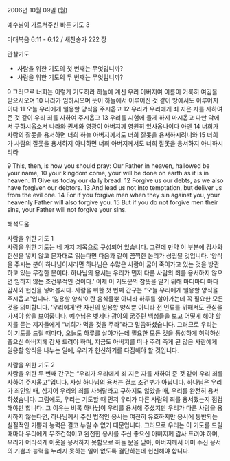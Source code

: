 2006년 10월 09일 (월)

예수님이 가르쳐주신 바른 기도 3



마태복음 6:11 - 6:12 / 새찬송가 222 장


관찰기도
- 사람을 위한 기도의 첫 번째는 무엇입니까?
- 사람을 위한 기도의 두 번째는 무엇입니까?

9 그러므로 너희는 이렇게 기도하라 하늘에 계신 우리 아버지여 이름이 거룩히 여김을 받으시오며 10 나라가 임하시오며 뜻이 하늘에서 이루어진 것 같이 땅에서도 이루어지이다 11 오늘 우리에게 일용할 양식을 주시옵고 12 우리가 우리에게 죄 지은 자를 사하여 준 것 같이 우리 죄를 사하여 주시옵고 13 우리를 시험에 들게 하지 마시옵고 다만 악에서 구하시옵소서 나라와 권세와 영광이 아버지께 영원히 있사옵나이다 아멘 14 너희가 사람의 잘못을 용서하면 너희 하늘 아버지께서도 너희 잘못을 용서하시려니와 15 너희가 사람의 잘못을 용서하지 아니하면 너희 아버지께서도 너희 잘못을 용서하지 아니하시리라

9  This, then, is how you should pray: Our Father in heaven, hallowed be your name, 10  your kingdom come, your will be done on earth as it is in heaven. 11  Give us today our daily bread. 12  Forgive us our debts, as we also have forgiven our debtors. 13  And lead us not into temptation, but deliver us from the evil one. 14  For if you forgive men when they sin against you, your heavenly Father will also forgive you. 15  But if you do not forgive men their sins, your Father will not forgive your sins.

해석도움





사람을 위한 기도 1  
사람을 위한 기도는 네 가지 제목으로 구성되어 있습니다. 그런데 만약 이 부분에 감사와 헌신을 넣지 않고 문자대로 읽는다면 다음과 같이 끔찍한 논리가 성립될 것입니다. ‘양식을 주시는 분이 하나님이시라면 하나님은 수많은 사람이 굶어 죽어가고 있는 것을 방관하고 있는 무정한 분이다. 하나님의 용서는 우리가 먼저 다른 사람의 죄를 용서하지 않으면 임하지 않는 조건부적인 것이다.’ 이제 이 기도문의 참뜻을 알기 위해 마디마디 마다 감사와 헌신을 넣어봅시다. 사람을 위한 첫 번째 간구는 “오늘 우리에게 일용할 양식을 주시옵고”입니다. ‘일용할 양식’이란 음식물뿐 아니라 하루를 살아가는데 꼭 필요한 모든 것을 의미합니다. ‘우리에게’란 자신의 일용할 양식뿐 아니라 전 인류를 위해서도 관심을 가져야 함을 보여줍니다. 예수님은 벳세다 광야의 굶주린 백성들을 보고 어떻게 해야 할지를 묻는 제자들에게 “너희가 먹을 것을 주라”라고 말씀하셨습니다. 그러므로 우리는 이 기도를 드릴 때마다, 오늘도 하루를 살아가는데 필요한 모든 것을 풍성하게 허락하신 좋으신 아버지께 감사 드려야 하며, 지금도 아버지를 떠나 주려 죽게 된 많은 사람에게 일용할 양식을 나누는 일에, 우리가 헌신하기를 다짐해야 할 것입니다.  

사람을 위한 기도 2  
사람을 위한 두 번째 간구는 “우리가 우리에게 죄 지은 자를 사하여 준 것 같이 우리 죄를 사하여 주시옵고”입니다. 사실 하나님의 용서는 결코 조건부가 아닙니다. 하나님은 우리가 죄인일 때, 심지어 우리의 죄를 사해달라고 구하지도 않았을 때, 우리를 완전히 용서하셨습니다. 그럼에도, 우리는 기도할 때 먼저 우리가 다른 사람의 죄를 용서했는지 점검해야만 합니다. 그 이유는 비록 하나님이 우리를 용서해 주셨지만 우리가 다른 사람을 용서하지 않는다면, 하나님께서 주신 법적인 용서는 여전히 유효하지만 용서에 동반되는 실질적인 기쁨과 능력은 결코 누릴 수 없기 때문입니다. 그러므로 우리는 이 기도를 드릴 때마다 우리에게 무조건적이고 완전한 용서를 주신 좋으신 아버지께 감사 드려야 하며, 우리가 어리석게 이웃을 용서하지 못함으로 하늘 문을 닫아, 아버지께서 이미 주신 용서의 기쁨과 능력을 누리지 못하는 일이 없도록 결단하는데 헌신해야 합니다.